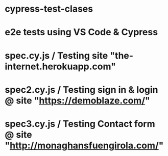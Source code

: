 # cypress-test-clases
# e2e tests using VS Code & Cypress
# spec.cy.js / Testing site "the-internet.herokuapp.com"
# spec2.cy.js / Testing sign in & login @ site "https://demoblaze.com/"
# spec3.cy.js / Testing Contact form @ site "http://monaghansfuengirola.com/"
